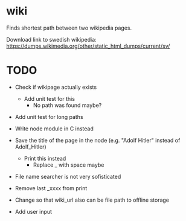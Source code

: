 # wiki

Finds shortest path between two wikipedia pages.

Download link to swedish wikipedia: https://dumps.wikimedia.org/other/static_html_dumps/current/sv/

# TODO

* Check if wikipage actually exists
    * Add unit test for this
        * No path was found maybe?

* Add unit test for long paths

* Write node module in C instead

* Save the title of the page in the node (e.g. "Adolf Hitler" instead of Adolf_Hitler)
    * Print this instead
        * Replace _ with space maybe

* File name searcher is not very sofisticated

* Remove last _xxxx from print

* Change so that wiki_url also can be file path to offline storage

* Add user input
